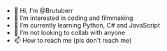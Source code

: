- 👋 Hi, I’m @Brutuberr
- 👀 I’m interested in coding and filmmaking
- 🌱 I’m currently learning Python, C# and JavaScript
- 💞️ I’m not looking to collab with anyone
- 📫 How to reach me (pls don't reach me)

<!---
Brutuberr/Brutuberr is a ✨ special ✨ repository because its `README.md` (this file) appears on your GitHub profile.
You can click the Preview link to take a look at your changes.
--->
